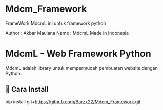 # Mdcm_Framework
FrameWork MdcmL ini untuk framework python

Author : Akbar Maulana
Name : MdcmL
Made in Indonesia

# MdcmL - Web Framework Python
MdcmL adalah library untuk mempermudah pembuatan website dengan Python.

## 📌 Cara Install
pip install git+https://github.com/Barzx22/Mdcm_Framework.git

